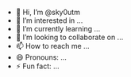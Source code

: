 - 👋 Hi, I’m @sky0utm
- 👀 I’m interested in ...
- 🌱 I’m currently learning ...
- 💞️ I’m looking to collaborate on ...
- 📫 How to reach me ...
- 😄 Pronouns: ...
- ⚡ Fun fact: ...

<!---
sky0utm/sky0utm is a ✨ special ✨ repository because its `README.md` (this file) appears on your GitHub profile.
You can click the Preview link to take a look at your changes.
--->
